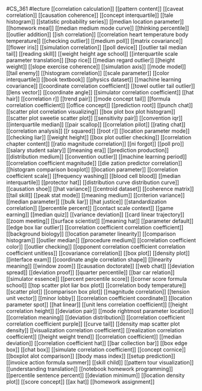 #CS_361
#lecture
[[correlation calculation]]
[[pattern content]]
[[caveat correlation]]
[[causation coherence]]
[[concept interquartile]]
[[tale histogram]]
[[statistic probability series]]
[[median location parameter]]
[[homework meal]]
[[median medium mode curve]]
[[thinking percentile]]
[[outlier addition]]
[[ish correlation]]
[[correlation heart temperature body temperature]]
[[checking outlier]]
[[medium poll]]
[[matrix covariance]]
[[flower iris]]
[[simulation correlation]]
[[poll device]]
[[outlier tail median tail]]
[[reading skill]]
[[weight height age school]]
[[interquartile scale parameter translation]]
[[top rice]]
[[median regard outlier]]
[[height weight]]
[[slope exercise coherence]]
[[simulation axis]]
[[mode model]]
[[tail enemy]]
[[histogram correlation]]
[[scale parameter]]
[[color interquartile]]
[[book textbook]]
[[physics dataset]]
[[machine learning covariance]]
[[coordinate correlation coefficient]]
[[towel outlier tail outlier]]
[[lens vector]]
[[coordinate angle]]
[[simulator correlation coefficient]]
[[hat hair]]
[[correlation r]]
[[trend pair]]
[[mode concept tail]]
[[formula correlation coefficient]]
[[office concept]]
[[prediction root]]
[[punch chat]]
[[scatter plot correlation visualizing]]
[[box plot box plot histogram]]
[[scatter plot sweetie scatter plot]]
[[sensitivity pair]]
[[convention iqr]]
[[interquartile median]]
[[pair scallop]]
[[correlation pilot]]
[[rating chat]]
[[correlation analysis]]
[[r squared]]
[[root r]]
[[location parameter mode]]
[[checking liar]]
[[weight height]]
[[box plot outlier checking]]
[[correlation chapter content]]
[[ratio magnitude correlation]]
[[ni forgot]]
[[poll pro]]
[[salary student salary]]
[[meaning era]]
[[prediction production]]
[[distribution medium]]
[[convention outlier]]
[[machine learning period]]
[[correlation coefficient magnitude]]
[[die zation predictor correlation]]
[[histogram comparison boxplot]]
[[location parameter]]
[[correlation coefficient scale]]
[[frequency washing]]
[[blood cell blood]]
[[median interquartile]]
[[protector hat]]
[[distribution curve distribution curve]]
[[causation shoe]]
[[hat variance]]
[[centroid dataset]]
[[coherence matrix]]
[[tail skill]]
[[peak stat mode]]
[[meaning medium]]
[[criterion variance]]
[[median parameter]]
[[bulk liar]]
[[hat justice]]
[[standardization correlation]]
[[percentile percent]]
[[contact scale context]]
[[game earning]]
[[median quiz]]
[[variance deviation]]
[[card linear trajectory]]
[[zoom meeting]]
[[surface scientist]]
[[meaning hat]]
[[parameter default]]
[[edge box liar outlier]]
[[correlation coefficient correlation coefficient]]
[[background biology]]
[[location parameter linearity]]
[[comparison histogram]]
[[outlier median]]
[[procedure medium]]
[[correlation coefficient color]]
[[outlier checking]]
[[opponent correlation coefficient correlation coefficient unitless]]
[[covariance correlation]]
[[box plot]]
[[density plot]]
[[interface exam]]
[[coordinate angle correlation shape]]
[[linearity meaning]]
[[window zoom]]
[[causation doctorate]]
[[web chat]]
[[deviation spread]]
[[deviation proof]]
[[quarter percentile]]
[[bar car relation]]
[[simulator essence]]
[[percent percentile score]]
[[corner score formula school]]
[[top scatter plot liar box plot]]
[[correlation body temperature]]
[[scatter plot]]
[[comparison box plot]]
[[magnitude correlation]]
[[tension unit vector]]
[[minor lobby]]
[[correlation coefficient coordinate]]
[[location parameter spot]]
[[hat linear]]
[[unit lens correlation coefficient]]
[[height correlation height]]
[[deviation pair]]
[[mode rightmost parameter location]]
[[correlation meaning]]
[[deviation distribution]]
[[correlation coefficient correlation coefficient purple]]
[[curve tail]]
[[density map scatter plot density]]
[[visualization correlation coefficient]]
[[realization correlation coefficient]]
[[height weight trend]]
[[correlation coefficient]]
[[median deviation]]
[[correlation coefficient hat]]
[[bar collection bar]]
[[box edge box]]
[[chat box]]
[[simulate correlation coefficient]]
[[concept cornice]]
[[boxplot alot comparison]]
[[body mass index]]
[[setup prediction]]
[[invoice action formula summer]]
[[skill child]]
[[pattern tour visualization]]
[[understanding translation]]
[[notebook homework programming]]
[[percentile sentence percent]]
[[deviation minimum]]
[[location density plot]]
[[score concept]]
[[ax hat]]
[[homework assignment]]
